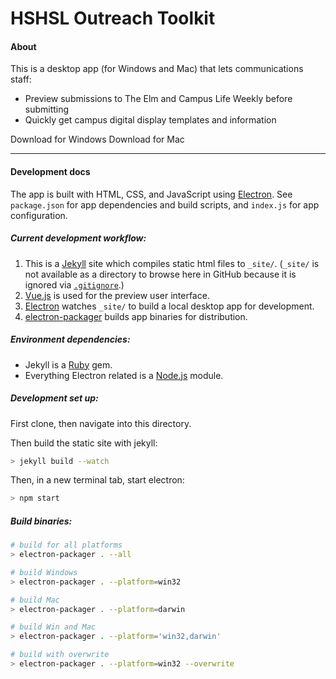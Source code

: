 # HSHSL Outreach Toolkit


#### About
This is a desktop app (for Windows and Mac) that lets communications staff:
- Preview submissions to The Elm and Campus Life Weekly before submitting
- Quickly get campus digital display templates and information


Download for Windows
Download for Mac

---

#### Development docs
The app is built with HTML, CSS, and JavaScript using [Electron](http://electron.atom.io). See `package.json` for app dependencies and build scripts, and `index.js` for app configuration.

##### Current development workflow:
1. This is a [Jekyll](https://jekyllrb.com) site which compiles static html files to `_site/`. (`_site/` is not available as a directory to browse here in GitHub because it is ignored via [`.gitignore`](https://github.com/hshsl-training/electron-hshsl-outreach-toolkit/blob/master/.gitignore).)
2. [Vue.js](https://vuejs.org) is used for the preview user interface.
3. [Electron](https://electron.atom.io) watches `_site/` to build a local desktop app for development.
4. [electron-packager](https://www.npmjs.com/package/electron-packager) builds app binaries for distribution.

##### Environment dependencies:
- Jekyll is a [Ruby](https://www.ruby-lang.org/en/) gem.
- Everything Electron related is a [Node.js](https://nodejs.org) module.

##### Development set up:
First clone, then navigate into this directory.

Then build the static site with jekyll:
``` bash
> jekyll build --watch
```

Then, in a new terminal tab, start electron:
``` bash
> npm start
```

##### Build binaries:
```bash
# build for all platforms
> electron-packager . --all

# build Windows
> electron-packager . --platform=win32

# build Mac
> electron-packager . --platform=darwin

# build Win and Mac
> electron-packager . --platform='win32,darwin'

# build with overwrite
> electron-packager . --platform=win32 --overwrite

```
